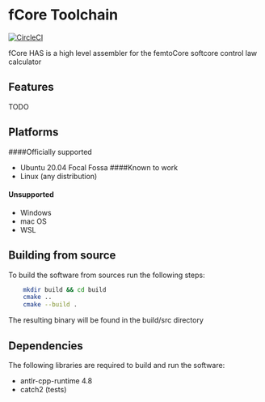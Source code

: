 # fCore Toolchain

[![CircleCI](https://circleci.com/gh/filssavi/fCore_has.svg?style=shield&circle-token=1145a78e36553f20bf503af95f607591199be482)](https://app.circleci.com/pipelines/github/filssavi/fCore_has)


fCore HAS is a high level assembler for the femtoCore softcore control law calculator

## Features

TODO

## Platforms

####Officially supported
- Ubuntu 20.04 Focal Fossa
####Known to work
- Linux (any distribution)

#### Unsupported
- Windows
- mac OS
- WSL

## Building from source

To build the software from sources run the following steps:
```bash
    mkdir build && cd build
    cmake ..
    cmake --build .
```
    
 The resulting binary will be found in the build/src directory

## Dependencies

The following libraries are required to build and run the software:
- antlr-cpp-runtime 4.8
- catch2 (tests)
